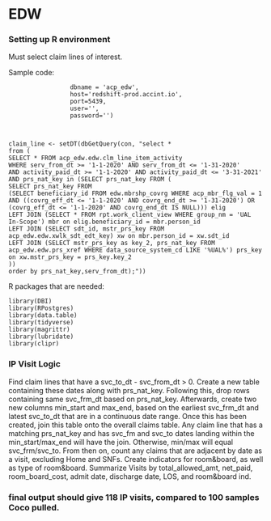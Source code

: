 # EDW
### Setting up R environment
Must select claim lines of interest.

Sample code:
```edw <- dbConnect(drv = RPostgres::Postgres(), 
                 dbname = 'acp_edw', 
                 host='redshift-prod.accint.io', 
                 port=5439, 
                 user='', 
                 password='')  



claim_line <- setDT(dbGetQuery(con, "select *
from (
SELECT * FROM acp_edw.edw.clm_line_item_activity
WHERE serv_from_dt >= '1-1-2020' AND serv_from_dt <= '1-31-2020'
AND activity_paid_dt >= '1-1-2020' AND activity_paid_dt <= '3-31-2021'
AND prs_nat_key in (SELECT prs_nat_key FROM (
SELECT prs_nat_key FROM
(SELECT beneficiary_id FROM edw.mbrshp_covrg WHERE acp_mbr_flg_val = 1 AND ((covrg_eff_dt <= '1-1-2020' AND covrg_end_dt >= '1-31-2020') OR (covrg_eff_dt <= '1-1-2020' AND covrg_end_dt IS NULL))) elig
LEFT JOIN (SELECT * FROM rpt.work_client_view WHERE group_nm = 'UAL In-Scope') mbr on elig.beneficiary_id = mbr.person_id
LEFT JOIN (SELECT sdt_id, mstr_prs_key FROM acp_edw.edw.xwlk_sdt_edt_key) xw on mbr.person_id = xw.sdt_id
LEFT JOIN (SELECT mstr_prs_key as key_2, prs_nat_key FROM acp_edw.edw.prs_xref WHERE data_source_system_cd LIKE '%UAL%') prs_key on xw.mstr_prs_key = prs_key.key_2
))
order by prs_nat_key,serv_from_dt);"))
```

R packages that are needed:
```
library(DBI)
library(RPostgres)
library(data.table)
library(tidyverse)
library(magrittr)
library(lubridate)
library(clipr)
```
### IP Visit Logic
Find claim lines that have a svc_to_dt - svc_from_dt > 0. Create a new table containing these dates along with prs_nat_key. Following this, drop rows containing same svc_frm_dt based on prs_nat_key. Afterwards, create two new columns min_start and max_end, based on the earliest svc_frm_dt and latest svc_to_dt that are in a continuous date range. Once this has been created, join this table onto the overall claims table. Any claim line that has a matching prs_nat_key and has svc_fm and svc_to dates landing within the min_start/max_end will have the join. Otherwise, min/max will equal svc_frm/svc_to. From then on, count any claims that are adjacent by date as a visit, excluding Home and SNFs. Create indicators for room&board, as well as type of room&board. Summarize Visits by total_allowed_amt, net_paid, room_board_cost, admit date, discharge date, LOS, and room&board ind.


### final output should give 118 IP visits, compared to 100 samples Coco pulled.
